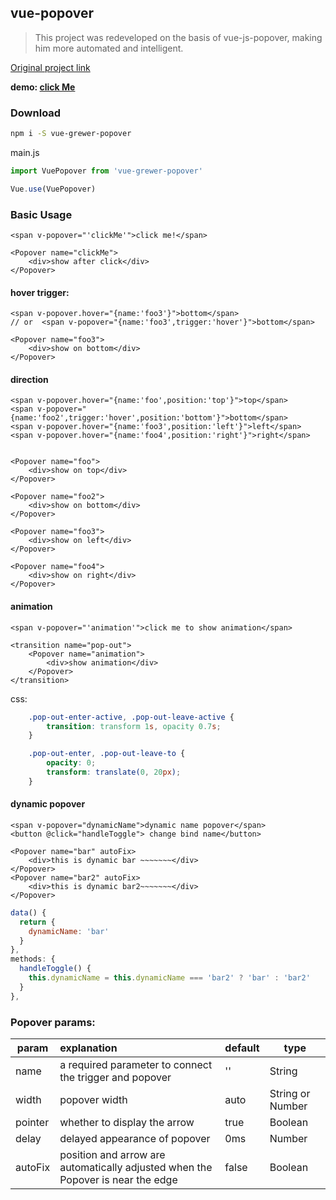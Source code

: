 ## vue-popover

> This project was redeveloped on the basis of vue-js-popover, making him more automated and intelligent.

[Original project link](https://github.com/euvl/vue-js-popover)



**demo: [click Me](https://grewer.github.io/vue-popover/demo/dist/)**

### Download

```bash
npm i -S vue-grewer-popover
```

main.js
```js
import VuePopover from 'vue-grewer-popover'

Vue.use(VuePopover)
```


### Basic Usage


```
<span v-popover="'clickMe'">click me!</span>

<Popover name="clickMe">
    <div>show after click</div>
</Popover>
```

#### hover trigger:

```
<span v-popover.hover="{name:'foo3'}">bottom</span>
// or  <span v-popover="{name:'foo3',trigger:'hover'}">bottom</span>

<Popover name="foo3">
    <div>show on bottom</div>
</Popover>
```

#### direction

```
<span v-popover.hover="{name:'foo',position:'top'}">top</span>
<span v-popover="{name:'foo2',trigger:'hover',position:'bottom'}">bottom</span>
<span v-popover.hover="{name:'foo3',position:'left'}">left</span>
<span v-popover.hover="{name:'foo4',position:'right'}">right</span>


<Popover name="foo">
    <div>show on top</div>
</Popover>

<Popover name="foo2">
    <div>show on bottom</div>
</Popover>

<Popover name="foo3">
    <div>show on left</div>
</Popover>

<Popover name="foo4">
    <div>show on right</div>
</Popover>
```

#### animation
```
<span v-popover="'animation'">click me to show animation</span>
 
<transition name="pop-out">
    <Popover name="animation">
        <div>show animation</div>
    </Popover>
</transition>
```
css:
```css
    .pop-out-enter-active, .pop-out-leave-active {
        transition: transform 1s, opacity 0.7s;
    }

    .pop-out-enter, .pop-out-leave-to {
        opacity: 0;
        transform: translate(0, 20px);
    }
```

#### dynamic popover
```
<span v-popover="dynamicName">dynamic name popover</span>
<button @click="handleToggle"> change bind name</button>

<Popover name="bar" autoFix>
    <div>this is dynamic bar ~~~~~~~</div>
</Popover>
<Popover name="bar2" autoFix>
    <div>this is dynamic bar2~~~~~~~</div>
</Popover>
```
```js
data() {
  return {
    dynamicName: 'bar'
  }
},
methods: {
  handleToggle() {
    this.dynamicName = this.dynamicName === 'bar2' ? 'bar' : 'bar2'
  }
},
```


### Popover params:

|param | explanation | default | type
|--- |:------| --- | ---
|name | a required parameter to connect the trigger and popover | '' | String 
|width| popover width | auto | String or Number
|pointer | whether to display the arrow | true | Boolean
|delay | delayed appearance of popover | 0ms | Number
|autoFix | position and arrow are automatically adjusted when the Popover is near the edge | false | Boolean



